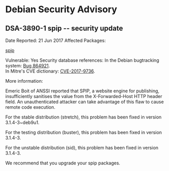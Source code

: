 
Debian Security Advisory
========================


DSA-3890-1 spip -- security update
----------------------------------



Date Reported:
21 Jun 2017
Affected Packages:

[spip](https://packages.debian.org/src:spip)

Vulnerable:
Yes
Security database references:
In the Debian bugtracking system: [Bug 864921](https://bugs.debian.org/cgi-bin/bugreport.cgi?bug=864921).  
In Mitre's CVE dictionary: [CVE-2017-9736](https://security-tracker.debian.org/tracker/CVE-2017-9736).  

More information:

Emeric Boit of ANSSI reported that SPIP, a website engine for
publishing, insufficiently sanitises the value from the X-Forwarded-Host
HTTP header field. An unauthenticated attacker can take advantage of
this flaw to cause remote code execution.


For the stable distribution (stretch), this problem has been fixed in
version 3.1.4-3~deb9u1.


For the testing distribution (buster), this problem has been fixed
in version 3.1.4-3.


For the unstable distribution (sid), this problem has been fixed in
version 3.1.4-3.


We recommend that you upgrade your spip packages.





